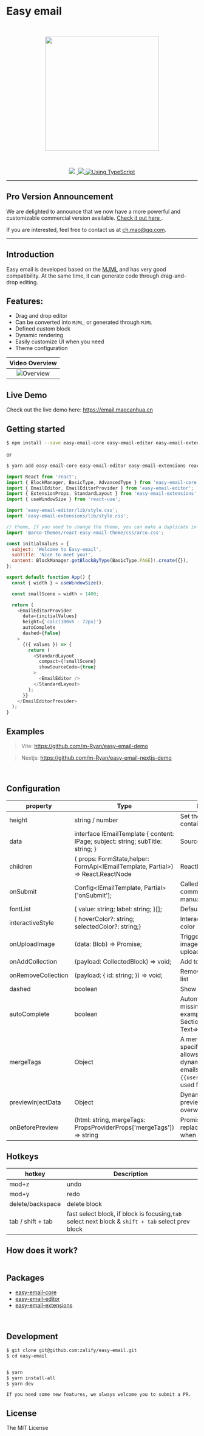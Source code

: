 # Easy email

<br>
<p align="center">
  <a aria-label="Easy email logo" href="https://email.maocanhua.cn/?utm_source=github">
    <img src="./logo_text.svg" width="300">
  </a>
</p>
<br>

<p align="center">

  <img src="https://img.shields.io/badge/PRs-welcome-brightgreen.svg">
  <a aria-label="React version" href="https://react.js">
    <img alt="" src="https://img.shields.io/badge/React-18.2-yellow.svg">
  </a>
  <a aria-label="MJML" href="https://mjml.io/">
    <img src="https://img.shields.io/badge/MJML-awesome-rgb(120 33 117).svg">
  </a>
  <a aria-label="Package size" href="https://www.typescriptlang.org/">
    <img alt="Using TypeScript" src="https://img.shields.io/badge/%3C/%3E-TypeScript-brightgreenred.svg">
  </a>
</p>

---

## Pro Version Announcement

We are delighted to announce that we now have a more powerful and customizable commercial version available. <a href="https://demo.easyemail.pro/full?utm_source=github" target="_blank">Check it out here </a>.

If you are interested, feel free to contact us at ch.mao@qq.com.

---

## Introduction

Easy email is developed based on the [MJML](https://mjml.io/) and has very good compatibility. At the same time, it can generate code through drag-and-drop editing.

## Features:

- Drag and drop editor
- Can be converted into `MJML`, or generated through `MJML`
- Defined custom block
- Dynamic rendering
- Easily customize UI when you need
- Theme configuration

|                  Video Overview                  |
| :----------------------------------------------: |
| <img src="./StandardLayout.png" alt="Overview" > |

## Live Demo

Check out the live demo here: <a href="https://email.maocanhua.cn/?utm_source=github" target="_blank" alt="https://email.maocanhua.cn/?utm_source=github">https://email.maocanhua.cn</a>

## Getting started

```sh
$ npm install --save easy-email-core easy-email-editor easy-email-extensions react-final-form
```

or

```sh
$ yarn add easy-email-core easy-email-editor easy-email-extensions react-final-form
```

```js
import React from 'react';
import { BlockManager, BasicType, AdvancedType } from 'easy-email-core';
import { EmailEditor, EmailEditorProvider } from 'easy-email-editor';
import { ExtensionProps, StandardLayout } from 'easy-email-extensions';
import { useWindowSize } from 'react-use';

import 'easy-email-editor/lib/style.css';
import 'easy-email-extensions/lib/style.css';

// theme, If you need to change the theme, you can make a duplicate in https://arco.design/themes/design/1799/setting/base/Color
import '@arco-themes/react-easy-email-theme/css/arco.css';

const initialValues = {
  subject: 'Welcome to Easy-email',
  subTitle: 'Nice to meet you!',
  content: BlockManager.getBlockByType(BasicType.PAGE)!.create({}),
};

export default function App() {
  const { width } = useWindowSize();

  const smallScene = width < 1400;

  return (
    <EmailEditorProvider
      data={initialValues}
      height={'calc(100vh - 72px)'}
      autoComplete
      dashed={false}
    >
      {({ values }) => {
        return (
          <StandardLayout
            compact={!smallScene}
            showSourceCode={true}
          >
            <EmailEditor />
          </StandardLayout>
        );
      }}
    </EmailEditorProvider>
  );
}


```

## Examples

> Vite: <a href="https://github.com/m-Ryan/easy-email-demo" target="_blank" alt="https://github.com/m-Ryan/easy-email-demo">https://github.com/m-Ryan/easy-email-demo</a>

> Nextjs: <a href="https://github.com/m-Ryan/easy-email-nextjs-demo" target="_blank" alt="https://github.com/m-Ryan/easy-email-nextjs-demo">https://github.com/m-Ryan/easy-email-nextjs-demo</a>

</br>

## Configuration

| property           | Type                                                                                               | Description                                                                                                                          |
| ------------------ | -------------------------------------------------------------------------------------------------- | ------------------------------------------------------------------------------------------------------------------------------------ |
| height             | string / number                                                                                    | Set the height of the container                                                                                                      |
| data               | interface IEmailTemplate { content: IPage; subject: string; subTitle: string; }                    | Source data                                                                                                                          |
| children           | ( props: FormState<T>,helper: FormApi<IEmailTemplate, Partial<IEmailTemplate>>) => React.ReactNode | ReactNode                                                                                                                            |
| onSubmit           | Config<IEmailTemplate, Partial<IEmailTemplate>>['onSubmit'];                                       | Called when the commit is triggered manually                                                                                         |
| fontList           | { value: string; label: string; }[];                                                               | Default font list.                                                                                                                   |
| interactiveStyle   | { hoverColor?: string; selectedColor?: string;}                                                    | Interactive prompt color                                                                                                             |
| onUploadImage      | (data: Blob) => Promise<string>;                                                                   | Triggered when an image is pasted or uploaded                                                                                        |
| onAddCollection    | (payload: CollectedBlock) => void;                                                                 | Add to collection list                                                                                                               |
| onRemoveCollection | (payload: { id: string; }) => void;                                                                | Remove from collection list                                                                                                          |
| dashed             | boolean                                                                                            | Show dashed                                                                                                                          |
| autoComplete       | boolean                                                                                            | Automatically complete missing blocks. For example, Text => Section, will generate Text=>Column=>Section                             |
| mergeTags          | Object                                                                                             | A merge tag is a bit of specific code that allows you to insert dynamic data into emails. Like `{{user.name}}`, and used for preview |
| previewInjectData  | Object                                                                                             | Dynamic data for preview, it will overwrite mergeTags.                                                                               |
| onBeforePreview    | (html: string, mergeTags: PropsProviderProps['mergeTags']) => string                               | Promise<string> You can replace mergeTags when previewing.                                                                           |

## Hotkeys

| hotkey            | Description                                                                                       |
| ----------------- | ------------------------------------------------------------------------------------------------- |
| mod+z             | undo                                                                                              |
| mod+y             | redo                                                                                              |
| delete/backspace  | delete block                                                                                      |
| tab / shift + tab | fast select block, if block is focusing,`tab` select next block & `shift + tab` select prev block |

## How does it work?

<img alt="" src="./work.png">

</br>

## Packages

- [easy-email-core](./packages/easy-email-core/readme.md)
- [easy-email-editor](./packages/easy-email-editor/readme.md)
- [easy-email-extensions](./packages/easy-email-extensions/readme.md)

</br>

## Development

```sh
$ git clone git@github.com:zalify/easy-email.git
$ cd easy-email


$ yarn
$ yarn install-all
$ yarn dev

```

`If you need some new features, we always welcome you to submit a PR.`

## License

The MIT License
